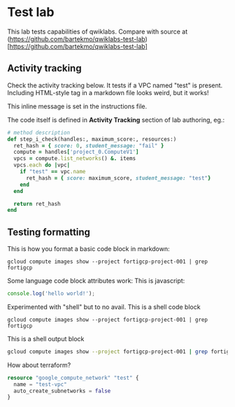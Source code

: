 # Test lab

This lab tests capabilities of qwiklabs. Compare with source at (https://github.com/bartekmo/qwiklabs-test-lab)[https://github.com/bartekmo/qwiklabs-test-lab]


## Activity tracking
Check the activity tracking below. It tests if a VPC named "test" is present. Including HTML-style tag in a markdown file looks weird, but it works!

<ql-activity-tracking step=1>
This inline message is set in the instructions file.
</ql-activity-tracking>

The code itself is defined in **Activity Tracking** section of lab authoring, eg.:

```ruby
# method description
def step_i_check(handles:, maximum_score:, resources:)
  ret_hash = { score: 0, student_message: "fail" }
  compute = handles['project_0.ComputeV1']
  vpcs = compute.list_networks() &. items
  vpcs.each do |vpc|
    if "test" == vpc.name
      ret_hash = { score: maximum_score, student_message: "test"}
    end
  end

  return ret_hash
end
```

## Testing formatting

This is how you format a basic code block in markdown:

```
gcloud compute images show --project fortigcp-project-001 | grep fortigcp
```

Some language code block attributes work: This is javascript:

```javascript
console.log('hello world!');
```

Experimented with "shell" but to no avail.
This is a shell code block

```shell
gcloud compute images show --project fortigcp-project-001 | grep fortigcp
```

This is a shell output block

```bash output
gcloud compute images show --project fortigcp-project-001 | grep fortigcp
```

How about terraform?

```terraform
resource "google_compute_network" "test" {
  name = "test-vpc"
  auto_create_subnetworks = false
}
```
